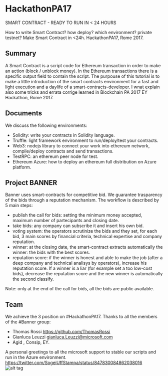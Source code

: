 # HackathonPA17
SMART CONTRACT - READY TO RUN IN < 24 HOURS

How to write Smart Contract? how deploy? which environment? private testnet? 
Make Smart Contract in \<24h. HackathonPA17, Rome 2017.

## Summary
A Smart Contract is a script code for Ethereum transaction in order to make an action (block / unblock money). 
In the Ethereum transactions there is a specific output field to contain the script.
The purpouse of this tutorial is to make a little introduction of the smart contracts environment for a fast and light execution and a daylife of a smart-contracts-developer.
I wnat explain also some tricks and errata corrige learned in Blockchain PA 2017 EY Hackathon, Rome 2017. 

## Documents
We discuss the following environments:
* Solidity: write your contracts in Solidity language.
* Truffle: light framework environment to run/deploy/test your contracts.
* Web3: nodejs library to connect your work into ethereum network, compile/deploy contracts and send transactions.
* TestRPC: an ethereum peer node for test.
* Ethereum Azure: how to deploy an ethereum full distribution on Azure platform.

## Project BANNER
Banner uses smart-contracts for competitive bid. We guarantee trasparency of the bids through a reputation mechanism.
The workflow is described by 5 main steps:
* publish the call for bids: setting the minimum money accepted, maximum number of partecipants and closing date.
* take bids: any company can subscribe it and insert his own bid. 
* voting system: the operators scrutinize the bids and they set, for each bid, 3 main scores by financial criteria, technical 	expertise and company reputation.
* winner: at the closing date, the smart-contract extracts automatically the winner: the bids with the best scores.
* reputation score: if the winner is honest and able to make the job (after a deep company and technical analisys by operators), increase his reputation score. If a winner is a liar (for example set a too low-cost bids), decrease the reputation score and the new winner is automatically the second classify.

Note: only at the end of the call for bids, all the bids are public available.

## Team
We achieve the 3 position on #HackathonPA17.
Thanks to all the members of the #Banner group:
* Thomas Rossi https://github.com/ThomasRossi
* Gianluca Leuzzi gianluca.Leuzzi@microsoft.com
* Agid , Consip, EY.

A personal greetings to all the microsoft support to stable our scripts and run in the Azure environment.  
https://twitter.com/SogeiUffStampa/status/847830084862038016  
![alt tag](https://pbs.twimg.com/media/C8QXZ_yXsAUuzLM.jpg:large)

